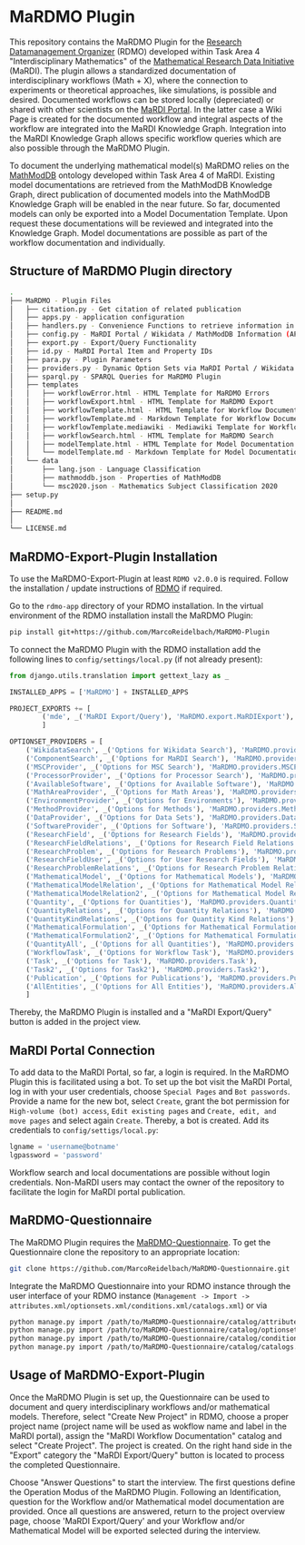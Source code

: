# MaRDMO Plugin

This repository contains the MaRDMO Plugin for the [Research Datamanagement Organizer](https://rdmorganiser.github.io/) (RDMO) developed within Task Area 4 "Interdisciplinary Mathematics" of the [Mathematical Research Data Initiative](https://www.mardi4nfdi.de/about/mission) (MaRDI). The plugin allows a standardized documentation of interdisciplinary workflows (Math + X), where the connection to experiments or theoretical approaches, like simulations, is possible and desired. Documented workflows can be stored locally (depreciated) or shared with other scientists on the [MaRDI Portal](https://portal.mardi4nfdi.de/wiki/Portal). In the latter case a Wiki Page is created for the documented workflow and integral aspects of the workflow are integrated into the MaRDI Knowledge Graph. Integration into the MaRDI Knowledge Graph allows specific workflow queries which are also possible through the MaRDMO Plugin.

To document the underlying mathematical model(s) MaRDMO relies on the [MathModDB](https://portal.mardi4nfdi.de/wiki/MathModDB) ontology developed within Task Area 4 of MaRDI. Existing model documentations are retrieved from the MathModDB Knowledge Graph, direct publication of documented models into the MathModDB Knowledge Graph will be enabled in the near future. So far, documented models can only be exported into a Model Documentation Template. Upon request these documentations will be reviewed and integrated into the Knowledge Graph. Model documentations are possible as part of the workflow documentation and individually. 

## Structure of MaRDMO Plugin directory

```bash
.  
├── MaRDMO - Plugin Files
│   ├── citation.py - Get citation of related publication 
│   ├── apps.py - application configuration
│   ├── handlers.py - Convenience Functions to retrieve information in the background 
│   ├── config.py - MaRDI Portal / Wikidata / MathModDB Information (API, SPARQL endpoint)
│   ├── export.py - Export/Query Functionality 
│   ├── id.py - MaRDI Portal Item and Property IDs 
│   ├── para.py - Plugin Parameters
│   ├── providers.py - Dynamic Option Sets via MaRDI Portal / Wikidata / MathModDB and other sources
│   ├── sparql.py - SPARQL Queries for MaRDMO Plugin
│   ├── templates
│   │   ├── workflowError.html - HTML Template for MaRDMO Errors
│   │   ├── workflowExport.html - HTML Template for MaRDMO Export
│   │   ├── workflowTemplate.html - HTML Template for Workflow Documentation
│   │   ├── workflowTemplate.md - Markdown Template for Workflow Documentation
│   │   ├── workflowTemplate.mediawiki - Mediawiki Template for Workflow Documentation
│   │   ├── workflowSearch.html - HTML Template for MaRDMO Search
│   │   ├── modelTemplate.html - HTML Template for Model Documentation
│   │   └── modelTemplate.md - Markdown Template for Model Documentation
│   └── data
│       ├── lang.json - Language Classification
│       ├── mathmoddb.json - Properties of MathModDB
│       └── msc2020.json - Mathematics Subject Classification 2020
├── setup.py 
│
├── README.md
│ 
└── LICENSE.md 
```
  
## MaRDMO-Export-Plugin Installation

To use the MaRDMO-Export-Plugin at least `RDMO v2.0.0` is required. Follow the installation / update instructions of [RDMO](https://rdmo.readthedocs.io/en/latest/installation) if required. 

Go to the `rdmo-app` directory of your RDMO installation. In the virtual environment of the RDMO installation install the MaRDMO Plugin:

```bash
pip install git+https://github.com/MarcoReidelbach/MaRDMO-Plugin
```

To connect the MaRDMO Plugin with the RDMO installation add the following lines to `config/settings/local.py` (if not already present):

```python
from django.utils.translation import gettext_lazy as _ 
``` 

```python
INSTALLED_APPS = ['MaRDMO'] + INSTALLED_APPS

PROJECT_EXPORTS += [
        ('mde', _('MaRDI Export/Query'), 'MaRDMO.export.MaRDIExport'),
        ]

OPTIONSET_PROVIDERS = [
    ('WikidataSearch', _('Options for Wikidata Search'), 'MaRDMO.providers.WikidataSearch'),
    ('ComponentSearch', _('Options for MaRDI Search'), 'MaRDMO.providers.ComponentSearch'),
    ('MSCProvider', _('Options for MSC Search'), 'MaRDMO.providers.MSCProvider'),
    ('ProcessorProvider', _('Options for Processor Search'), 'MaRDMO.providers.ProcessorProvider'),
    ('AvailableSoftware', _('Options for Available Software'), 'MaRDMO.providers.AvailableSoftware'),
    ('MathAreaProvider', _('Options for Math Areas'), 'MaRDMO.providers.MathAreaProvider'),
    ('EnvironmentProvider', _('Options for Environments'), 'MaRDMO.providers.EnvironmentProvider'),
    ('MethodProvider', _('Options for Methods'), 'MaRDMO.providers.MethodProvider'),
    ('DataProvider', _('Options for Data Sets'), 'MaRDMO.providers.DataProvider'),
    ('SoftwareProvider', _('Options for Software'), 'MaRDMO.providers.SoftwareProvider'),
    ('ResearchField', _('Options for Research Fields'), 'MaRDMO.providers.ResearchField'),
    ('ResearchFieldRelations', _('Options for Research Field Relations'), 'MaRDMO.providers.ResearchFieldRelations'),
    ('ResearchProblem', _('Options for Research Problems'), 'MaRDMO.providers.ResearchProblem'),
    ('ResearchFieldUser', _('Options for User Research Fields'), 'MaRDMO.providers.ResearchFieldUser'),
    ('ResearchProblemRelations', _('Options for Research Problem Relations'), 'MaRDMO.providers.ResearchProblemRelations'),
    ('MathematicalModel', _('Options for Mathematical Models'), 'MaRDMO.providers.MathematicalModel'),
    ('MathematicalModelRelation', _('Options for Mathematical Model Relations'), 'MaRDMO.providers.MathematicalModelRelation'),
    ('MathematicalModelRelation2', _('Options for Mathematical Model Relations 2'), 'MaRDMO.providers.MathematicalModelRelation2'),
    ('Quantity', _('Options for Quantities'), 'MaRDMO.providers.Quantity'),
    ('QuantityRelations', _('Options for Quantity Relations'), 'MaRDMO.providers.QuantityRelations'),
    ('QuantityKindRelations', _('Options for Quantity Kind Relations'), 'MaRDMO.providers.QuantityKindRelations'),
    ('MathematicalFormulation', _('Options for Mathematical Formulation'), 'MaRDMO.providers.MathematicalFormulation'),
    ('MathematicalFormulation2', _('Options for Mathematical Formulation 2'), 'MaRDMO.providers.MathematicalFormulation2'),
    ('QuantityAll', _('Options for all Quantities'), 'MaRDMO.providers.QuantityAll'),
    ('WorkflowTask', _('Options for Workflow Task'), 'MaRDMO.providers.WorkflowTask'),
    ('Task', _('Options for Task'), 'MaRDMO.providers.Task'),
    ('Task2', _('Options for Task2'), 'MaRDMO.providers.Task2'),
    ('Publication', _('Options for Publications'), 'MaRDMO.providers.Publication'),
    ('AllEntities', _('Options for All Entities'), 'MaRDMO.providers.AllEntities')
    ]
```

Thereby, the MaRDMO Plugin is installed and a "MaRDI Export/Query" button is added in the project view.

## MaRDI Portal Connection

To add data to the MaRDI Portal, so far, a login is required. In the MaRDMO Plugin this is facilitated using a bot. To set up the bot visit the MaRDI Portal, log in with your user credentials, choose `Special Pages` and `Bot passwords`. Provide a name for the new bot, select `Create`, grant the bot permission for `High-volume (bot) access`, `Edit existing pages` and `Create, edit, and move pages` and select again `Create`. Thereby, a bot is created. Add its credentials to `config/settigs/local.py`:

```python
lgname = 'username@botname'
lgpassword = 'password'
```

Workflow search and local documentations are possible without login credentials. Non-MaRDI users may contact the owner of the repository to facilitate the login for MaRDI portal publication.

## MaRDMO-Questionnaire        

The MaRDMO Plugin requires the [MaRDMO-Questionnaire](https://github.com/MarcoReidelbach/MaRDMO-Questionnaire). To get the Questionnaire clone the repository to an appropriate location: 

```bash
git clone https://github.com/MarcoReidelbach/MaRDMO-Questionnaire.git
```

Integrate the MaRDMO Questionnaire into your RDMO instance through the user interface of your RDMO instance (`Management -> Import -> attributes.xml/optionsets.xml/conditions.xml/catalogs.xml`) or via 

```bash
python manage.py import /path/to/MaRDMO-Questionnaire/catalog/attributes.xml
python manage.py import /path/to/MaRDMO-Questionnaire/catalog/optionsets.xml
python manage.py import /path/to/MaRDMO-Questionnaire/catalog/conditions.xml
python manage.py import /path/to/MaRDMO-Questionnaire/catalog/catalogs.xml
```

## Usage of MaRDMO-Export-Plugin

Once the MaRDMO Plugin is set up, the Questionnaire can be used to document and query interdisciplinary workflows and/or mathematical models. Therefore, select "Create New Project" in RDMO, choose a proper project name (project name will be used as wokflow name and label in the MaRDI portal), assign the "MaRDI Workflow Documentation" catalog and select "Create Project". The project is created. On the right hand side in the "Export" category the "MaRDI Export/Query" button is located to process the completed Questionnaire.     

Choose "Answer Questions" to start the interview. The first questions define the Operation Modus of the MaRDMO Plugin. Following an Identification, question for the Workflow and/or Mathematical model documentation are provided. Once all questions are answered, return to the project overview page, choose 'MaRDI Export/Query' and your Workflow and/or Mathematical Model will be exported selected during the interview.  

